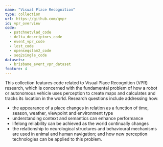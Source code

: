 ```yaml
---
name: "Visual Place Recognition"
type: collection
url: https://github.com/qvpr
id: vpr_overview
code:
  - patchnetvlad_code
  - delta_descriptors_code
  - event_vpr_code
  - lost_code
  - openseqslam2_code
  - seq2single_code
datasets:
  - brisbane_event_vpr_dataset
feature: 4
---
```


This collection features code related to Visual Place Recognition (VPR) research, which is concerned with the fundamental problem of how a robot or autonomous vehicle uses perception to create maps and calculates and tracks its location in the world. Research questions include addressing how:
- the appearance of a place changes in relation as a function of time, season, weather, viewpoint and environment type
- understanding context and semantics can enhance performance
- lifelong reliability can be achieved as the world continually changes
- the relationship to neurological structures and behavioural mechanisms are used in animal and human navigation; and how new perception technologies can be applied to this problem.

